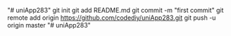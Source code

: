 "# uniApp283"  git init git add README.md git commit -m "first commit" git remote add origin https://github.com/codediy/uniApp283.git git push -u origin master
"# uniApp283" 
